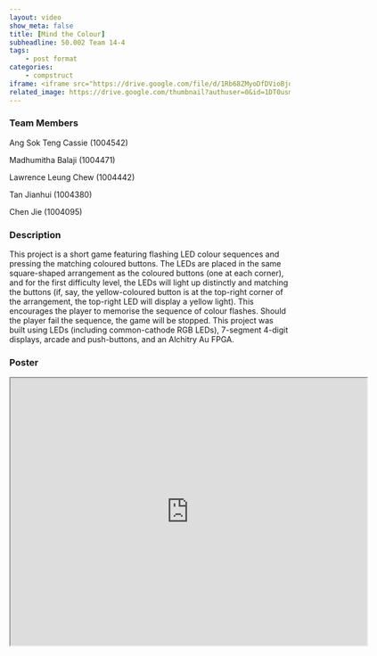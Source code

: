 ```yaml
---
layout: video
show_meta: false
title: [Mind the Colour]
subheadline: 50.002 Team 14-4
tags:
    - post format
categories:
    - compstruct
iframe: <iframe src="https://drive.google.com/file/d/1Rb68ZMyoDfDVioBjdvHBf76Pk1FnvjzF/preview" width="640" height="480"></iframe>
related_image: https://drive.google.com/thumbnail?authuser=0&id=1DT0usmS_QCT-E6B95ebtGLsrNZFGuHdR&sz=w300-h300-p-k-nu-iv1
---
```


### Team Members

Ang Sok Teng Cassie (1004542)

Madhumitha Balaji (1004471)

Lawrence Leung Chew (1004442)

Tan Jianhui (1004380)

Chen Jie (1004095)  

### Description

This project is a short game featuring flashing LED colour sequences and pressing the matching coloured buttons. The LEDs are placed in the same square-shaped arrangement as the coloured buttons (one at each corner), and for the first difficulty level, the LEDs will light up distinctly and matching the buttons (if, say, the yellow-coloured button is at the top-right corner of the arrangement, the top-right LED will display a yellow light). This encourages the player to memorise the sequence of colour flashes. Should the player fail the sequence, the game will be stopped. This project was built using LEDs (including common-cathode RGB LEDs), 7-segment 4-digit displays, arcade and push-buttons, and an Alchitry Au FPGA.

### Poster

<iframe src="https://drive.google.com/file/d/1DT0usmS_QCT-E6B95ebtGLsrNZFGuHdR/preview" width="640" height="480"></iframe>
<!-- <iframe src="https://drive.google.com/file/d/1DT0usmS_QCT-E6B95ebtGLsrNZFGuHdR/preview" width="640" height="480"></iframe> -->